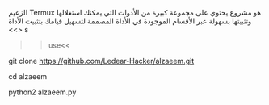 الزعيم
Termux هو مشروع يحتوي على مجموعة كبيرة من الأدوات التي يمكنك استغلالها وتثبيتها بسهولة عبر الأقسام الموجودة في الأداة المصممة لتسهيل قيامك بتثبيت الأداة <<> s

>>use<<


git clone https://github.com/Ledear-Hacker/alzaeem.git



cd alzaeem


python2 alzaeem.py
